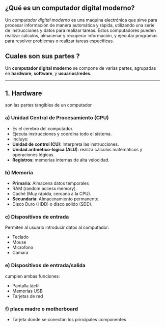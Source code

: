 
## ¿Qué es un computador digital moderno?
Un *computador digital moderno* es una maquina electrónica que sirve para procesar información de manera automática y rápida, utilizando una serie de instrucciones y datos para realizar tareas. Estos computadores pueden realizar cálculos, almacenar y recuperar información, y ejecutar programas para resolver problemas o realizar tareas especificas.

## Cuales son sus partes ?
Un **computador digital moderno** se compone de varias partes, agrupadas en **hardware**, **software**, y **usuarios/redes**.

---

## 1. Hardware 
son las partes tangibles de un computador 

### a) Unidad Central de Procesamiento (CPU) 
- Es el cerebro del computador. 
- Ejecuta instrucciones y coordina todo el sistema. 
- Incluye:
 - **Unidad de control (CU)**: Interpreta las instrucciones.
 - **Unidad aritmético-lógica (ALU)**: realiza cálculos matemáticos y operaciones lógicas.
 - **Registros**: memorias internas de alta velocidad.


### b) Memoria
- **Primaria**: Almacena datos temporales
 - RAM (random access memory).
 - Caché (Muy rápida, cercana a la CPU).
- **Secundaria**: Almacenamiento permanente.
 - Disco Duro (HDD) o disco solido (SDD).

### c) Dispositivos de entrada
Permiten al usuario introducir datos al computador:
- Teclado 
- Mouse 
- Microfono 
- Camara 

### e) Dispositivos de entrada/salida 
cumplen ambas funciones: 
- Pantalla táctil 
- Memorias USB
- Tarjetas de red

### f) placa madre o **motherboard**
- Tarjeta donde se conectan los principales componentes